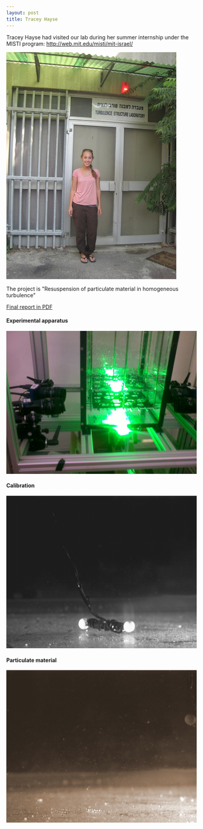 ```yaml
---
layout: post
title: Tracey Hayse
---
```



Tracey Hayse had visited our lab during her summer internship under the MISTI program: <http://web.mit.edu/misti/mit-israel/>


![](../images/tracey.jpg)


The project is "Resuspension of particulate material in homogeneous turbulence"

[Final report in PDF](https://www.box.com/s/d021ae6ff06424ec048a)



#### Experimental apparatus  


![](../images/21062010894.jpg)

#### Calibration  


![](../images/dumbbell_and_the_balls.jpg)


#### Particulate material  


![](../images/cam4_emptyframe.TIF.jpg)
